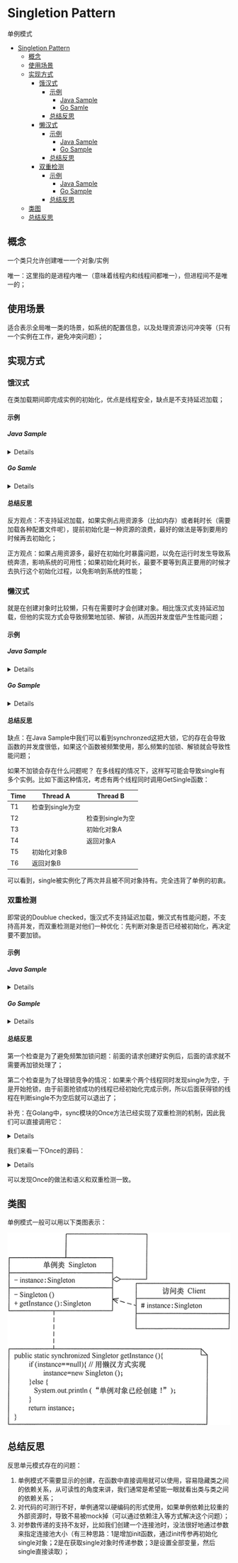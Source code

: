 # Singletion Pattern
单例模式
- [Singletion Pattern](#singletion-pattern)
  - [概念](#概念)
  - [使用场景](#使用场景)
  - [实现方式](#实现方式)
    - [饿汉式](#饿汉式)
      - [示例](#示例)
        - [Java Sample](#java-sample)
        - [Go Samle](#go-samle)
      - [总结反思](#总结反思)
    - [懒汉式](#懒汉式)
      - [示例](#示例-1)
        - [Java Sample](#java-sample-1)
        - [Go Sample](#go-sample)
      - [总结反思](#总结反思-1)
    - [双重检测](#双重检测)
      - [示例](#示例-2)
        - [Java Sample](#java-sample-2)
        - [Go Sample](#go-sample-1)
      - [总结反思](#总结反思-2)
  - [类图](#类图)
  - [总结反思](#总结反思-3)

## 概念
一个类只允许创建唯一一个对象/实例

唯一：这里指的是进程内唯一（意味着线程内和线程间都唯一），但进程间不是唯一的；

## 使用场景
适合表示全局唯一类的场景，如系统的配置信息，以及处理资源访问冲突等（只有一个实例在工作，避免冲突问题）；

## 实现方式

### 饿汉式
在类加载期间即完成实例的初始化，优点是线程安全，缺点是不支持延迟加载；

#### 示例

##### Java Sample

<details>

```java
public class Singletion {
    pirvate static Singletion single = new Singletion();
    private Singletion() {}
    public static Singletion getSingle () {
        return single;
    }
}
```

</details>

##### Go Samle

<details>

```golang
type Singletion struct {}

var single *Singletion

func GetSingle() *Singletion {
    return single
}

func init() {
    single = new(Singletion)
}
```
</details>

#### 总结反思

反方观点：不支持延迟加载，如果实例占用资源多（比如内存）或者耗时长（需要加载各种配置文件呢），提前初始化是一种资源的浪费，最好的做法是等到要用的时候再去初始化；

正方观点：如果占用资源多，最好在初始化时暴露问题，以免在运行时发生导致系统奔溃，影响系统的可用性；如果初始化耗时长，最要不要等到真正要用的时候才去执行这个初始化过程，以免影响到系统的性能；

### 懒汉式
就是在创建对象时比较懒，只有在需要时才会创建对象。相比饿汉式支持延迟加载，但他的实现方式会导致频繁地加锁、解锁，从而因并发度低产生性能问题；

#### 示例

##### Java Sample
<details>

```java
public class Singletion {
    private static Singletion single = null
    private Singletion () {}
    public static synchronized Singletion getSingle () {
        if (single == null) {
            single = new Singletion();
        }
        return single;
    }
}
```

</details>

##### Go Sample

<details>

```golang
type Singletion struct {}

var mutex sync.Mutex
var single *Singletion

func GetSingle() *Singletion {
    mutex.Lock() 
    defer mutex.Unlock()
    if single == nil {
        single = new(Singletion)
    }
    return single
}
```

</details>

#### 总结反思

缺点：在Java Sample中我们可以看到synchronzed这把大锁，它的存在会导致函数的并发度很低，如果这个函数被频繁使用，那么频繁的加锁、解锁就会导致性能问题；

如果不加锁会存在什么问题呢？
在多线程的情况下，这样写可能会导致single有多个实例。比如下面这种情况，考虑有两个线程同时调用GetSingle函数：

| Time | Thread A | Thread B |
| - | - | - |
| T1 | 检查到single为空||
| T2 | | 检查到single为空 |
| T3 | | 初始化对象A |
| T4 | | 返回对象A |
| T5 | 初始化对象B | |
| T6 |  返回对象B | |

可以看到，single被实例化了两次并且被不同对象持有。完全违背了单例的初衷。

### 双重检测
即常说的Doublue checked，饿汉式不支持延迟加载，懒汉式有性能问题，不支持高并发，而双重检测是对他们一种优化：先判断对象是否已经被初始化，再决定要不要加锁。

#### 示例
##### Java Sample

<details>

```java
public class Singletion {
    private volatile static Singletion single = null
    private Singletion () {}
    public static synchronized Singletion getSingle () {
        if (single == null) {
            synchronized(Singletion.class) {
                if (single == null) {
                    single = new Singletion();
                }
            }
        }
        return single;
    }
}
```
</details>

##### Go Sample

<details>

```golang
type Singletion struct {}

var mutex sync.Mutex
var single *Singletion

func GetSingle() *Singletion {
    if single == nil {
        mutex.Lock() 
        defer mutex.Unlock()
        if single == nil {
            single = new(Singletion)
        }    
    }
    return single
}
```
</details>

#### 总结反思
第一个检查是为了避免频繁加锁问题：前面的请求创建好实例后，后面的请求就不需要再加锁处理了；

第二个检查是为了处理锁竞争的情况：如果来个两个线程同时发现single为空，于是开始抢锁，由于前面抢锁成功的线程已经初始化完成示例，所以后面获得锁的线程在判断single不为空后就可以退出了；

补充：在Golang中，sync模块的Once方法已经实现了双重检测的机制，因此我们可以直接调用它：

<details>

```goalng
type Singletion struct {}

var once sync.Once
var single *Singletion

func GetSingle() *Singletion {
    once.Do(func() {
        single = new(Singletion)
    })
    return single
}
```

</details>

我们来看一下Once的源码：

<details>

```golang
type Once struct {
    m    Mutex
    done uint32
}

func (o *Once) Do(f func()) {
    if atomic.LoadUint32(&o.done) == 1 { // <-- Check
        return
    }
    // Slow-path.
    o.m.Lock()                           // <-- Lock
     defer o.m.Unlock()
    if o.done == 0 {                     // <-- Check
        defer atomic.StoreUint32(&o.done, 1)
        f()
    }
}
```

</details>

可以发现Once的做法和语义和双重检测一致。

## 类图
单例模式一般可以用以下类图表示：

![singletion](singletion.png)

## 总结反思
反思单元模式存在的问题：
1. 单例模式不需要显示的创建，在函数中直接调用就可以使用，容易隐藏类之间的依赖关系，从可读性的角度来讲，我们通常是希望能一眼就看出类与类之间的依赖关系；
2. 对代码的可测行不好，单例通常以硬编码的形式使用，如果单例依赖比较重的外部资源时，导致不易被mock掉（可以通过依赖注入等方式解决这个问题）；
3. 对参数传递的支持不友好，比如我们创建一个连接池时，没法很好地通过参数来指定连接池大小（有三种思路：1是增加init函数，通过init传参再初始化single对象；2是在获取single对象时传递参数；3是设置全部变量，然后single直接读取）；
